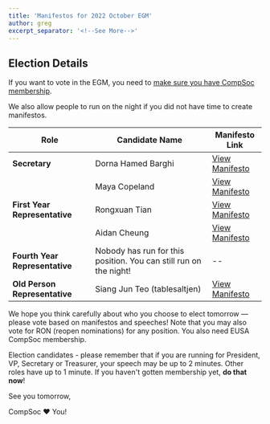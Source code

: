 ```yaml
---
title: 'Manifestos for 2022 October EGM'
author: greg
excerpt_separator: '<!--See More-->'
---
```


## Election Details

If you want to vote in the EGM, you need to [make sure you have CompSoc membership](/join 'Click to go to the EUSA CompSoc membership page.').

We also allow people to run on the night if you did not have time to create manifestos.

<!--See More-->

| Role                           | Candidate Name                                                    | Manifesto Link                                                                                       |
| ------------------------------ | ----------------------------------------------------------------- | ---------------------------------------------------------------------------------------------------- |
| **Secretary**                  | Dorna Hamed Barghi                                                | [View Manifesto](https://drive.google.com/file/d/1xzsDYD9NbmukIYHDOXvx5aCAGiX4hq65/view?usp=sharing) |
|                                | Maya Copeland                                                     | [View Manifesto](https://drive.google.com/file/d/1wsA8B3cmEtl3czduHI5AEHv6lg7CMfz-/view?usp=sharing) |
| **First Year Representative**  | Rongxuan Tian                                                     | [View Manifesto](https://drive.google.com/file/d/1GV2XJFsXn9PXGFO0GT4TElrSGu2j9ZLt/view?usp=sharing) |
|                                | Aidan Cheung                                                      | [View Manifesto](https://drive.google.com/file/d/1Eh7DHEpDD7qrhK7CWLB69cUZWKJz9xA_/view?usp=sharing) |
| **Fourth Year Representative** | Nobody has run for this position. You can still run on the night! | --                                                                                                   |
| **Old Person Representative**  | Siang Jun Teo (tablesaltjen)                                      | [View Manifesto](https://drive.google.com/file/d/1qyP4l8dnqgC7h_oWXK-xDN_uxxg60LJP/view?usp=sharing) |

We hope you think carefully about who you choose to elect tomorrow — please vote based on manifestos and speeches! Note that you may also vote for RON (reopen nominations) for any position. You also need EUSA CompSoc membership.

Election candidates - please remember that if you are running for President, VP, Secretary or Treasurer, your speech may be up to 2 minutes. Other roles have up to 1 minute. If you haven't gotten membership yet, **do that now**!

See you tomorrow,

CompSoc ❤️ You!
